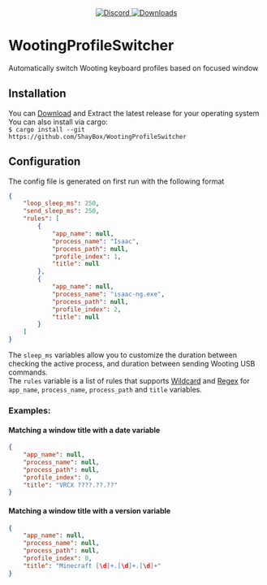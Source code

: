 <div align="center">
  <a href="https://discord.shaybox.com">
    <img alt="Discord" src="https://img.shields.io/discord/824865729445888041?color=404eed&label=Discord&logo=Discord&logoColor=FFFFFF">
  </a>
  <a href="https://github.com/shaybox/wootingprofileswitcher/releases/latest">
    <img alt="Downloads" src="https://img.shields.io/github/downloads/shaybox/wootingprofileswitcher/total?color=3fb950&label=Downloads&logo=github&logoColor=FFFFFF">
  </a>
</div>

# WootingProfileSwitcher

Automatically switch Wooting keyboard profiles based on focused window

## Installation

You can [Download] and Extract the latest release for your operating system  
You can also install via cargo:  
`$ cargo install --git https://github.com/ShayBox/WootingProfileSwitcher`

## Configuration

The config file is generated on first run with the following format

```json
{
    "loop_sleep_ms": 250,
    "send_sleep_ms": 250,
    "rules": [
        {
            "app_name": null,
            "process_name": "Isaac",
            "process_path": null,
            "profile_index": 1,
            "title": null
        },
        {
            "app_name": null,
            "process_name": "isaac-ng.exe",
            "process_path": null,
            "profile_index": 2,
            "title": null
        }
    ]
}
```

The `sleep_ms` variables allow you to customize the duration between checking the active process, and duration between sending Wooting USB commands.  
The `rules` variable is a list of rules that supports [Wildcard] and [Regex] for `app_name`, `process_name`, `process_path` and `title` variables.

### Examples:

#### Matching a window title with a date variable

```json
{
    "app_name": null,
    "process_name": null,
    "process_path": null,
    "profile_index": 0,
    "title": "VRCX ????.??.??"
}
```

#### Matching a window title with a version variable

```json
{
    "app_name": null,
    "process_name": null,
    "process_path": null,
    "profile_index": 0,
    "title": "Minecraft [\d]+.[\d]+.[\d]+"
}
```

[Download]: https://github.com/ShayBox/WootingProfileSwitcher/releases/latest
[Wildcard]: https://crates.io/crates/wildflower
[Regex]: https://crates.io/crates/regex
